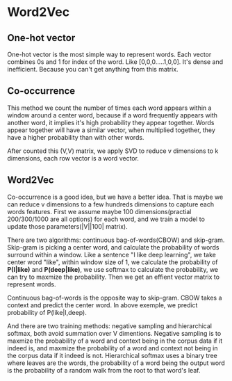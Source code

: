 # Word2Vec

## One-hot vector 
One-hot vector is the most simple way to represent words. Each vector combines 0s and 1 for index of the word. Like
[0,0,0.....1,0,0]. It's dense and inefficient. Because you can't get anything from this matrix.

## Co-occurrence
This method we count the number of times each word appears within a window around a center word, because if a word frequently appears with another word, it implies it's high probability they appear together. Words appear together will have a similar vector, when multiplied together, they have a higher probability than with other words. 

After counted this (V,V) matrix, we apply SVD to reduce v dimensions to k dimensions, each row vector is a word vector.

## Word2Vec
Co-occurrence is a good idea, but we have a better idea. That is maybe we can reduce v dimensions to a few hundreds dimensions to capture each words features. First we assume maybe 100 dimensions(practial 200/300/1000 are all options) for each word, and we train a model to update those parameters(|V||100| matrix). 

There are two algorithms: continuous bag-of-words(CBOW) and skip-gram. Skip-gram is picking a center word, and calculate the probability of words surround within a window. Like a sentence "I like deep learning", we take center word "like", within window size of 1, we calculate the probability of **P(I|like)** and **P(deep|like)**, we use softmax to calculate the probability, we can try to maxmize the probability. Then we get an effient vector matrix to represent words.

Continuous bag-of-words is the opposite way to skip-gram. CBOW takes a context and predict the center word. In above exemple, we predict probability of P(like|I,deep).

And there are two training methods: negative sampling and hierarchical softmax, both avoid summation over V dimentions. Negative sampling is to maxmize the probability of a word and context being in the corpus data if it indeed is, and maxmize the probability of a word and context not being in the corpus data if it indeed is not. Hierarchical softmax uses a binary tree where leaves are the words, the probability of a word being the output word is the probability of a random walk from the root to that word's leaf.

